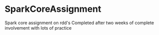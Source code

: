 # SparkCoreAssignment
Spark core assignment on rdd's
Completed after two weeks of complete involvement with lots of practice
